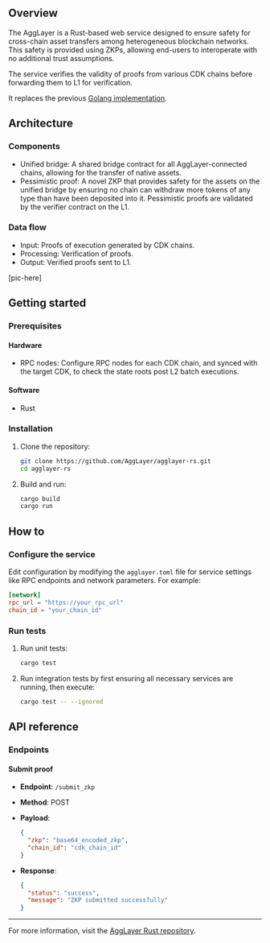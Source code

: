 ## Overview

The AggLayer is a Rust-based web service designed to ensure safety for cross-chain asset transfers among heterogeneous blockchain networks. This safety is provided using ZKPs, allowing end-users to interoperate with no additional trust assumptions.  

The service verifies the validity of proofs from various CDK chains before forwarding them to L1 for verification.

It replaces the previous [Golang implementation](agglayer-go.md).

## Architecture

### Components

- Unified bridge: A shared bridge contract for all AggLayer-connected chains, allowing for the transfer of native assets. 
- Pessimistic proof: A novel ZKP that provides safety for the assets on the unified bridge by ensuring no chain can withdraw more tokens of any type than have been deposited into it. Pessimistic proofs are validated by the verifier contract on the L1. 

### Data flow

- Input: Proofs of execution generated by CDK chains.
- Processing: Verification of proofs.
- Output: Verified proofs sent to L1.

[pic-here]

## Getting started

### Prerequisites

#### Hardware 

- RPC nodes: Configure RPC nodes for each CDK chain, and synced with the target CDK, to check the state roots post L2 batch executions.

#### Software

- Rust

### Installation

1. Clone the repository:

      ```sh
      git clone https://github.com/AggLayer/agglayer-rs.git
      cd agglayer-rs
      ```

2. Build and run:

      ```sh
      cargo build
      cargo run
      ```

## How to

### Configure the service

Edit configuration by modifying the `agglayer.toml` file for service settings like RPC endpoints and network parameters. For example:

```toml
[network]
rpc_url = "https://your_rpc_url"
chain_id = "your_chain_id"
```

### Run tests

1. Run unit tests:

      ```sh
      cargo test
      ```

2. Run integration tests by first ensuring all necessary services are running, then execute:

      ```sh
      cargo test -- --ignored
      ```

## API reference

### Endpoints

#### Submit proof

- **Endpoint**: `/submit_zkp`
- **Method**: POST
- **Payload**: 

     ```json
     {
       "zkp": "base64_encoded_zkp",
       "chain_id": "cdk_chain_id"
     }
     ```

- **Response**:

     ```json
     {
       "status": "success",
       "message": "ZKP submitted successfully"
     }
     ```

---

For more information, visit the [AggLayer Rust repository](https://github.com/AggLayer/agglayer-rs).